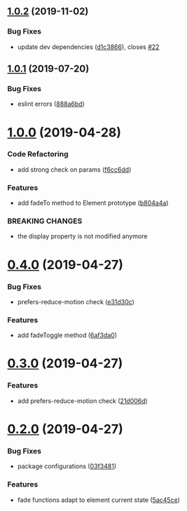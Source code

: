 ## [1.0.2](https://github.com/matteobad/vanilla-fade/compare/v1.0.1...v1.0.2) (2019-11-02)


### Bug Fixes

* update dev dependencies ([d1c3866](https://github.com/matteobad/vanilla-fade/commit/d1c38665ffe29a306ccbe651359638acefb145e4)), closes [#22](https://github.com/matteobad/vanilla-fade/issues/22)

## [1.0.1](https://github.com/matteobad/vanilla-fade/compare/v1.0.0...v1.0.1) (2019-07-20)


### Bug Fixes

* eslint errors ([888a6bd](https://github.com/matteobad/vanilla-fade/commit/888a6bd))

# [1.0.0](https://github.com/matteobad/vanilla-fade/compare/v0.4.0...v1.0.0) (2019-04-28)


### Code Refactoring

* add strong check on params ([f6cc6dd](https://github.com/matteobad/vanilla-fade/commit/f6cc6dd))


### Features

* add fadeTo method to Element prototype ([b804a4a](https://github.com/matteobad/vanilla-fade/commit/b804a4a))


### BREAKING CHANGES

* the display property is not modified anymore

# [0.4.0](https://github.com/matteobad/vanilla-fade/compare/v0.3.0...v0.4.0) (2019-04-27)


### Bug Fixes

* prefers-reduce-motion check ([e31d30c](https://github.com/matteobad/vanilla-fade/commit/e31d30c))


### Features

* add fadeToggle method ([6af3da0](https://github.com/matteobad/vanilla-fade/commit/6af3da0))

# [0.3.0](https://github.com/matteobad/vanilla-fade/compare/v0.2.0...v0.3.0) (2019-04-27)


### Features

* add prefers-reduce-motion check ([21d006d](https://github.com/matteobad/vanilla-fade/commit/21d006d))

# [0.2.0](https://github.com/matteobad/vanilla-fade/compare/v0.1.1...v0.2.0) (2019-04-27)


### Bug Fixes

* package configurations ([03f3481](https://github.com/matteobad/vanilla-fade/commit/03f3481))


### Features

* fade functions adapt to element current state ([5ac45ce](https://github.com/matteobad/vanilla-fade/commit/5ac45ce))
